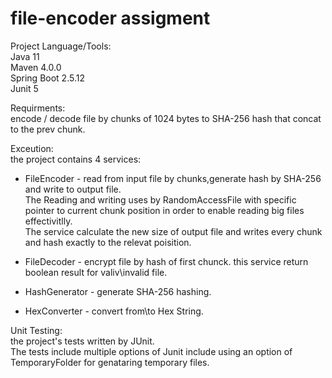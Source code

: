 # file-encoder assigment

Project Language/Tools:<br />
Java 11<br />
Maven 4.0.0<br />
Spring Boot 2.5.12<br />
Junit 5<br />

Requirments:<br />
encode / decode file by chunks of 1024 bytes to SHA-256 hash that concat to the prev chunk.<br />

Exceution:<br />
the project contains 4 services:<br />

   * FileEncoder - read from input file by chunks,generate hash by SHA-256 and write to output file.<br />
                   The Reading and writing uses by RandomAccessFile with specific pointer to current chunk position in order to enable reading big files effectivitlly.<br />
                   The service calculate the new size of output file and writes every chunk and hash exactly to the relevat poisition.<br />

   * FileDecoder - encrypt file by hash of first chunck. this service return boolean result for valiv\invalid file.<br />

   * HashGenerator - generate SHA-256 hashing.<br />

   * HexConverter - convert from\to Hex String.<br />

Unit Testing:<br />
the project's tests written by JUnit.<br />
The tests include multiple options of Junit include using an option of TemporaryFolder for genataring temporary files.<br />

